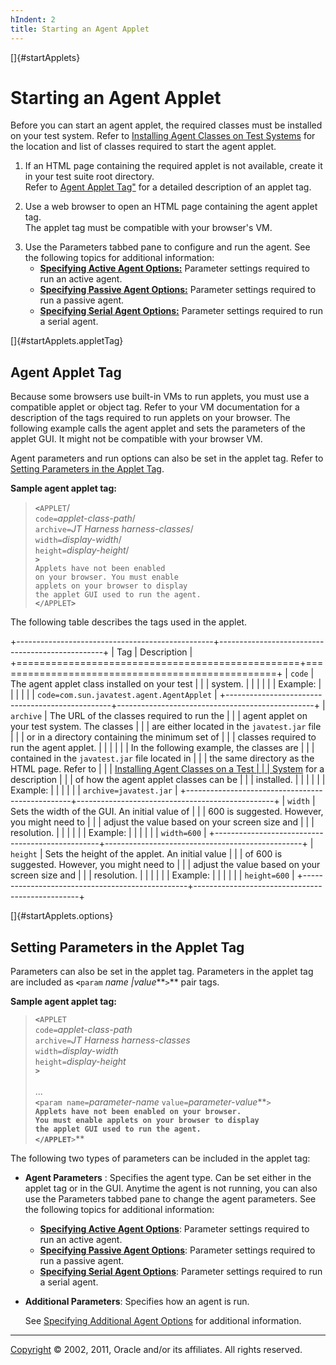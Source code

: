```yaml
---
hIndent: 2
title: Starting an Agent Applet
---
```


[]{#startApplets}

# Starting an Agent Applet

Before you can start an agent applet, the required classes must be installed on your test system.
Refer to [Installing Agent Classes on Test Systems](loadingClasses.html) for the location and list
of classes required to start the agent applet.

1.  If an HTML page containing the required applet is not available, create it in your test suite
    root directory.\
    Refer to [Agent Applet Tag\"](#startApplets.appletTag) for a detailed description of an applet
    tag.

<!-- -->

2.  Use a web browser to open an HTML page containing the agent applet tag.\
    The applet tag must be compatible with your browser\'s VM.

<!-- -->

3.  Use the Parameters tabbed pane to configure and run the agent. See the following topics for
    additional information:
    -   [**Specifying Active Agent Options:**](configureActiveAgents.html) Parameter settings
        required to run an active agent.
    -   [**Specifying Passive Agent Options:**](configurePassiveAgents.html) Parameter settings
        required to run a passive agent.
    -   [**Specifying Serial Agent Options:**](configureSerialAgents.html) Parameter settings
        required to run a serial agent.

[]{#startApplets.appletTag}

## Agent Applet Tag

Because some browsers use built-in VMs to run applets, you must use a compatible applet or object
tag. Refer to your VM documentation for a description of the tags required to run applets on your
browser. The following example calls the agent applet and sets the parameters of the applet GUI. It
might not be compatible with your browser VM.

Agent parameters and run options can also be set in the applet tag. Refer to [Setting Parameters in
the Applet Tag](#startApplets.options).

**Sample agent applet tag:**

> **`<`**`APPLET`/\
> `code=`*applet-class-path*/\
> `archive=`*JT Harness harness-classes*/\
> `width=`*display-width*/\
> `height=`*display-height*/\
> **`>`**\
> `Applets have not been enabled`\
> `on your browser. You must enable`\
> `applets on your browser to display`\
> `the applet GUI used to run the agent. `\
> **`<`**`/APPLET`**`>`**

The following table describes the tags used in the applet.

+-------------------------------------------------+-------------------------------------------------+
| Tag                                             | Description                                     |
+=================================================+=================================================+
| `code`                                          | The agent applet class installed on your test   |
|                                                 | system.                                         |
|                                                 |                                                 |
|                                                 | Example:                                        |
|                                                 |                                                 |
|                                                 | `code=com.sun.javatest.agent.AgentApplet`       |
+-------------------------------------------------+-------------------------------------------------+
| `archive`                                       | The URL of the classes required to run the      |
|                                                 | agent applet on your test system. The classes   |
|                                                 | are either located in the `javatest.jar` file   |
|                                                 | or in a directory containing the minimum set of |
|                                                 | classes required to run the agent applet.       |
|                                                 |                                                 |
|                                                 | In the following example, the classes are       |
|                                                 | contained in the `javatest.jar` file located in |
|                                                 | the same directory as the HTML page. Refer to   |
|                                                 | [Installing Agent Classes on a Test             |
|                                                 | System](loadingClasses.html) for a description  |
|                                                 | of how the agent applet classes can be          |
|                                                 | installed.                                      |
|                                                 |                                                 |
|                                                 | Example:                                        |
|                                                 |                                                 |
|                                                 | `archive=javatest.jar`                          |
+-------------------------------------------------+-------------------------------------------------+
| `width`                                         | Sets the width of the GUI. An initial value of  |
|                                                 | 600 is suggested. However, you might need to    |
|                                                 | adjust the value based on your screen size and  |
|                                                 | resolution.                                     |
|                                                 |                                                 |
|                                                 | Example:                                        |
|                                                 |                                                 |
|                                                 | `width=600`                                     |
+-------------------------------------------------+-------------------------------------------------+
| `height`                                        | Sets the height of the applet. An initial value |
|                                                 | of 600 is suggested. However, you might need to |
|                                                 | adjust the value based on your screen size and  |
|                                                 | resolution.                                     |
|                                                 |                                                 |
|                                                 | Example:                                        |
|                                                 |                                                 |
|                                                 | `height=600`                                    |
+-------------------------------------------------+-------------------------------------------------+

[]{#startApplets.options}

## Setting Parameters in the Applet Tag

Parameters can also be set in the applet tag. Parameters in the applet tag are included as
**`<`**`param` *name \|value***`>`** pair tags.

**Sample agent applet tag:**

> **`<`**`APPLET`\
> `code=`*applet-class-path*\
> `archive=`*JT Harness harness-classes*\
> `width=`*display-width*\
> `height=`*display-height*\
> **`>`**\
> \
> \...\
> **`<`**`param name=`*parameter-name* `value=`*parameter-value***`>`**\
> `Applets have not been enabled on your browser.`\
> `You must enable applets on your browser to display`\
> `the applet GUI used to run the agent.`\
> **`<`**`/APPLET`**`>`**

The following two types of parameters can be included in the applet tag:

-   **Agent Parameters** : Specifies the agent type. Can be set either in the applet tag or in the
    GUI. Anytime the agent is not running, you can also use the Parameters tabbed pane to change the
    agent parameters. See the following topics for additional information:
    -   [**Specifying Active Agent Options**](configureActiveAgents.html): Parameter settings
        required to run an active agent.
    -   [**Specifying Passive Agent Options**](configurePassiveAgents.html): Parameter settings
        required to run a passive agent.
    -   [**Specifying Serial Agent Options**](configureSerialAgents.html): Parameter settings
        required to run a serial agent.

-   **Additional Parameters**: Specifies how an agent is run.

    See [Specifying Additional Agent Options](additionalOptions.html) for additional information.

----------------------------------------------------------------------------------------------------

[Copyright](../copyright.html) © 2002, 2011, Oracle and/or its affiliates. All rights reserved.
